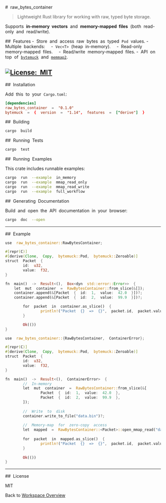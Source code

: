 #  raw_bytes_container
> Lightweight Rust library for working with raw, typed byte storage.


Supports  **in-memory  vectors**  and  **memory-mapped  files**  (both  read-only  and  read/write).

##  Features
-  Store  and  access  raw  bytes  as  typed  `Pod`  values.
-  Multiple  backends:
    -  `Vec<T>`  (heap  in-memory).
    -  Read-only  memory-mapped  files.
    -  Read/write  memory-mapped  files.
-  API  on  top  of  [`bytemuck`](https://crates.io/crates/bytemuck)  and  [`memmap2`](https://crates.io/crates/memmap2).



[![License:  MIT](https://img.shields.io/badge/License-MIT-yellow.svg)](https://opensource.org/licenses/MIT)
---

##  Installation

Add  this  to  your  `Cargo.toml`:
```toml
[dependencies]
raw_bytes_container  =  "0.1.0"
bytemuck  =  {  version  =  "1.14",  features  =  ["derive"]  }
```

##  Building

```bash
cargo  build

```

##  Running  Tests

```bash
cargo  test
```

##  Running  Examples

This crate includes runnable examples:

```bash
cargo  run  --example  in_memory
cargo  run  --example  mmap_read_only
cargo  run  --example  mmap_read_write
cargo  run  --example  full_workflow
```

##  Generating  Documentation

Build  and  open  the  API  documentation  in  your  browser:

```bash
cargo  doc  --open
```


---

##  Example

```rust
use  raw_bytes_container::RawBytesContainer;

#[repr(C)]
#[derive(Clone,  Copy,  bytemuck::Pod,  bytemuck::Zeroable)]
struct  Packet  {
        id:  u32,
        value:  f32,
}

fn  main()  ->  Result<(),  Box<dyn  std::error::Error>>  {
	let  mut  container  =  RawBytesContainer::from_slice(&[]);
	container.append(&[Packet  {  id:  1,  value:  42.0  }])?;
	container.append(&[Packet  {  id:  2,  value:  99.9  }])?;

        for  packet  in  container.as_slice()  {
                println!("Packet  {}  =>  {}",  packet.id,  packet.value);
        }

        Ok(())
}
```

```rust
use  raw_bytes_container::{RawBytesContainer,  ContainerError};

#[repr(C)]
#[derive(Clone,  Copy,  bytemuck::Pod,  bytemuck::Zeroable)]
struct  Packet  {
        id:  u32,
        value:  f32,
}

fn  main()  ->  Result<(),  ContainerError>  {
        //  In-memory
        let  mut  container  =  RawBytesContainer::from_slice(&[
                Packet  {  id:  1,  value:  42.0  },
                Packet  {  id:  2,  value:  99.9  },
        ]);
        
        //  Write  to  disk
        container.write_to_file("data.bin")?;
        
        //  Memory-map  for  zero-copy  access
        let  mapped  =  RawBytesContainer::<Packet>::open_mmap_read("data.bin")?;
        
        for  packet  in  mapped.as_slice()  {
                println!("Packet  {}  =>  {}",  packet.id,  packet.value);
        }
        
        Ok(())
}
```

---

##  License

MIT


Back to [Workspace Overview](../README.md)